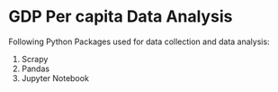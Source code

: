 # GDP Per capita Data Analysis

Following Python Packages used for data collection and data analysis:

1. Scrapy
2. Pandas
3. Jupyter Notebook